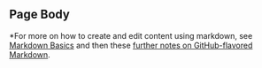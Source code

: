 
## Page Body

*For more on how to create and edit content using markdown, see [Markdown Basics](https://help.github.com/articles/markdown-basics) and then these [further notes on GitHub-flavored Markdown](https://help.github.com/articles/github-flavored-markdown).   
